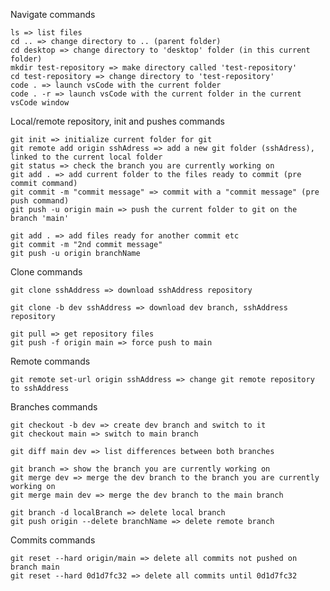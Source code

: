 Navigate commands

    ls => list files
    cd .. => change directory to .. (parent folder)
    cd desktop => change directory to 'desktop' folder (in this current folder)
    mkdir test-repository => make directory called 'test-repository'
    cd test-repository => change directory to 'test-repository'
    code . => launch vsCode with the current folder
    code . -r => launch vsCode with the current folder in the current vsCode window

Local/remote repository, init and pushes commands

    git init => initialize current folder for git
    git remote add origin sshAdress => add a new git folder (sshAdress), linked to the current local folder
    git status => check the branch you are currently working on
    git add . => add current folder to the files ready to commit (pre commit command)
    git commit -m "commit message" => commit with a "commit message" (pre push command)
    git push -u origin main => push the current folder to git on the branch 'main'

    git add . => add files ready for another commit etc
    git commit -m "2nd commit message"
    git push -u origin branchName

Clone commands

    git clone sshAddress => download sshAddress repository

    git clone -b dev sshAddress => download dev branch, sshAddress repository

    git pull => get repository files
    git push -f origin main => force push to main

Remote commands

    git remote set-url origin sshAddress => change git remote repository to sshAddress

Branches commands

    git checkout -b dev => create dev branch and switch to it
    git checkout main => switch to main branch

    git diff main dev => list differences between both branches

    git branch => show the branch you are currently working on
    git merge dev => merge the dev branch to the branch you are currently working on
    git merge main dev => merge the dev branch to the main branch

    git branch -d localBranch => delete local branch
    git push origin --delete branchName => delete remote branch

Commits commands

    git reset --hard origin/main => delete all commits not pushed on branch main
    git reset --hard 0d1d7fc32 => delete all commits until 0d1d7fc32
